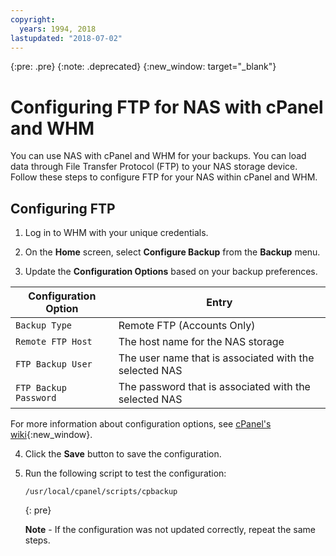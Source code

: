 ```yaml
---
copyright:
  years: 1994, 2018
lastupdated: "2018-07-02"
---
```

{:pre: .pre}
{:note: .deprecated}
{:new_window: target="_blank"}

# Configuring FTP for NAS with cPanel and WHM

You can use NAS with cPanel and WHM for your backups. You can load data through File Transfer Protocol (FTP) to your NAS storage device. Follow these steps to configure FTP for your NAS within cPanel and WHM.

## Configuring FTP

1. Log in to WHM with your unique credentials.

2. On the **Home** screen, select **Configure Backup** from the **Backup** menu.

3. Update the **Configuration Options** based on your backup preferences.

 | Configuration Option | Entry |
 | -------------------- | ----- |
 | `Backup Type` | Remote FTP (Accounts Only) |
 | `Remote FTP Host` | The host name for the NAS storage |
 | `FTP Backup User` | The user name that is associated with the selected NAS |
 | `FTP Backup Password` |The password that is associated with the selected NAS |
   
   For more information about configuration options, see [cPanel's wiki](https://docs.cpanel.net/display/68Docs/Backup+Configuration#70704c1ed4aa4817b989519beca3f78d){:new_window}.

4. Click the **Save** button to save the configuration.

5. Run the following script to test the configuration:

   ```
   /usr/local/cpanel/scripts/cpbackup
   ```
   {: pre}
   
   **Note** - If the configuration was not updated correctly, repeat the same steps.
